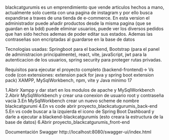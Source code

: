 blackcatgurumis es un emprendimiento que vende articulos hechos a mano, actualmente solo cuenta con una pagina de instagram y por ello busca expandirse a traves de una tienda de e-commerce. En esta version el administrador puede añadir productos desde la misma pagina (que se guardan en la bdd) puede eliminar usuarios, puede ver los diversos pedidos que han sido hechos ademas de poder editar sus estados. Ademas las contraseñas son encriptadas al guardarse en la base de datos

Tecnologias usadas: Springboot para el backend, Bootstrap (para el panel de administracion principalmente), react, vite, javaScript, jwt para la autenticacion de los usuarios, spring security para proteger rutas privadas.

Requisitos para ejecutar el proyecto completo (backend-frontend)-> Vs code (con extensiones: extension pack for java y spring boot extension pack) XAMPP, MySqlWorkbench, npm, vite y Java minimo 17

1.Abrir Xampp y dar start en los modulos de apache y MySqlWorkbench
2.Abrir MySqlWorkbench y crear una conexion de usuario root y contraseña vacia
3.En MySqlWorkbench crear un nuevo scheme de nombre blackcatgurumi
4.En vs code abrir proyecto_blackcatugurumis_back-end 
5.En vs code buscar a la izquierda el icono de Spring Boot Dashboard y darle a ejecutar a blackend-blackcatgurumis (esto creara la estructura de la base de datos)
6.Abrir proyecto_blackcatgurumis_front-end

Documentación Swagger
http://localhost:8080/swagger-ui/index.html
